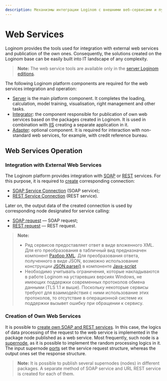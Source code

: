```yaml
---
description: Механизмы интеграции Loginom с внешними веб-сервисами и публикации своих собственных веб-сервисов. Работа с веб-сервисами. SOAP-запрос. REST-запрос.
---
```

# Web Services

Loginom provides the tools used for integration with external web services and publication of the own ones. Consequently, the solutions created on the Loginom base can be easily built into IT landscape of any complexity.

> **Note:** The web service tools are available only in the [server Loginom editions](https://loginom.ru/platform/pricing#compare).

The following Loginom platform components are required for the web services integration and operation:

* [Server](https://loginom.ru/platform/pricing#component-server) is the main platform component. It completes the loading, calculation, model training, visualisation, right management and other tasks.
* [Integrator](https://loginom.ru/platform/pricing#component-integrator): the component responsible for publication of own web services based on the packages created in Loginom. It is used in combination with [IIS](https://ru.wikipedia.org/wiki/Internet_Information_Services) creating a separate application in it.
* [Adapter](https://loginom.ru/platform/pricing#component-adapter): optional component. It is required for interaction with non-standard web services, for example, with credit reference bureau.

## Web Services Operation

### Integration with External Web Services

The Loginom platform provides integration with [SOAP](https://ru.wikipedia.org/wiki/SOAP) or [REST](https://ru.wikipedia.org/wiki/REST) services.
For this purpose, it is required to [create](./../connections/README.md#nastroyka-podklyucheniya) corresponding connection:

- [SOAP Service Connection](./../connections/list/soap-service.md) (SOAP service);
- [REST Service Connection](./../connections/list/rest-service.md) (REST service).

Later on, the output data of the created connection is used by corresponding node designated for service calling:

- [SOAP request](./../../processors/integration/soap-request.md) — SOAP request;
- [REST request](./../../processors/integration/rest-request.md) — REST request.

> **Note:**
> * Ряд сервисов предоставляет ответ в виде вложенного XML. Для его преобразования в табличный вид предназначен компонент [Разбор XML](./../../processors/integration/extracting-xml.md). Для преобразования ответа, полученного в виде JSON, возможно использование конструкции [JSON.parse()](https://developer.mozilla.org/ru/docs/Web/JavaScript/Reference/Global_Objects/JSON/parse) в компоненте [Java-script](./../../processors/programming/java-script)
> * Необходимо учитывать ограничения, которые накладываются в работе Loginom на устаревших версиях Windows, не имеющих поддержки современных протоколов обмена данными (TLS 1.1 и выше). Поскольку некоторые сервисы требуют для взаимодействия с ними использование этих протоколов, то отсутствие в операционной системе их поддержки вызывет ошибку при обращении к сервису.

### Creation of Own Web Services

It is possible to [create own SOAP and REST services](./../../integration/web-services/publishing-web-service.md). In this case, the logics of data processing of the request to the web service is implemented in the package node published as a web service. Most frequently, such node is a [supernode](./../../processors/control/supernode.md), as it is possible to implement the random processing logics in it. The input supernode [ports](./../../workflow/ports/README.md) set the service request structure, whereas the output ones set the response structure.

> **Note:** It is possible to publish several supernodes (nodes) in different packages. A separate method of SOAP service and URL REST service is created for each of them.
